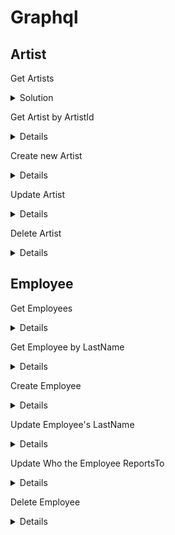 # Graphql 

## Artist 

Get Artists 

<details>

<summary>Solution</summary>

<br />

```
{
    artists
}
```

</details>

Get Artist by ArtistId 

<details>

query artists($id:Int){
  artists(ArtistId: $id) {
    ArtistId
    Name
  }
}

{
  "id": 1
}

Get Artist by Name 

<details>

query artists($name:String){
  artists(Name: $name) {
    ArtistId
    Name
  }
}

{
  "name": "'AC/DC'"
}

</details>

</details>

Create new Artist

<details>
mutation {
  createArtist(input: {
        ArtistId: 780,
    		Name: "HelloGoodbye"
  }) {
    ArtistId
    Name
  } 
}
</details>

Update Artist

<details>
mutation updateArtist($id: Int!, $Name: String!) {
  updateArtist(ArtistId: $id, Name: $Name) {
    ArtistId
    Name
  }
}

{
  "id": 1,
  "Name": "HelloGoodBye"
}
</details>

Delete Artist 

<details>

 mutation deleteArtist($id: Int!) {
      deleteArtist(ArtistId: $id) {
        ArtistId
      }
  }

  {
      "id": 2
  }
</details>


## Employee

Get Employees 

<details>
{employees}
</details>

Get Employee by LastName 

<details>

query employees($name:String){
  employees(LastName: $name) {
    LastName
  }
}


{
  "name": "'Fred'"
}

</details>

Create Employee

<details>
mutation {
  createEmployee(input: {
      	EmployeeId: 11,
    		LastName: "Flinstone",
    		FirstName: "Fred",
    		Title: "Manager",
    		ReportsTo: 2,
        Address: "11120 Jasper Ave NW",
        City: "Edmonton",
        State: "AB",
        Country: "Canada",
        PostalCode: "T5K 2N1",
        Phone: "+1 (780) 428-9482",
        Fax: "+1 (780) 428-3457",
        Email: "andrew@chinookcorp.com"
  }) {
    LastName
    FirstName
  } 
}
</details>

Update Employee's LastName

<details>
mutation updateEmployee($id: Int!, $Name: String!) {
  updateEmployee(EmployeeId: $id, LastName: $Name) {
    EmployeeId
    FirstName
    LastName
  }
}


{
  "id": 1,
  "Name": "Flintstone"
}

</details>

Update Who the Employee ReportsTo

<details>
mutation updateEmployee($id: Int!, $reportsTo: Int!) {
  updateEmployee(EmployeeId: $id, ReportsTo: $reportsTo) {
    EmployeeId
    FirstName
    LastName
    ReportsTo
  }
}

{
  "reportsTo": 3,
  "id": 2
}

</details>

Delete Employee 

<details>

 mutation deleteEmployee($id: Int!) {
      deleteEmployee(EmployeeId: $id) {
    		FirstName
      }
  }

{
  "id": 11
}

</details>